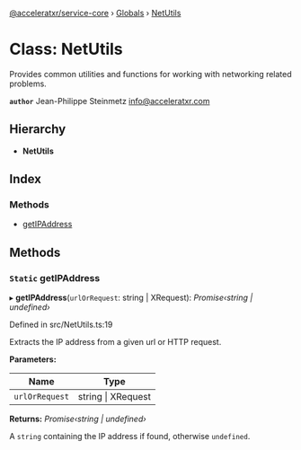 [@acceleratxr/service-core](../README.md) › [Globals](../globals.md) › [NetUtils](netutils.md)

# Class: NetUtils

Provides common utilities and functions for working with networking related problems.

**`author`** Jean-Philippe Steinmetz <info@acceleratxr.com>

## Hierarchy

* **NetUtils**

## Index

### Methods

* [getIPAddress](netutils.md#static-getipaddress)

## Methods

### `Static` getIPAddress

▸ **getIPAddress**(`urlOrRequest`: string | XRequest): *Promise‹string | undefined›*

Defined in src/NetUtils.ts:19

Extracts the IP address from a given url or HTTP request.

**Parameters:**

Name | Type |
------ | ------ |
`urlOrRequest` | string &#124; XRequest |

**Returns:** *Promise‹string | undefined›*

A `string` containing the IP address if found, otherwise `undefined`.
